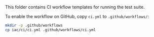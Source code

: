 This folder contains CI workflow templates for running the test suite.

To enable the workflow on GitHub, copy `ci.yml` to `.github/workflows/`:

```bash
mkdir -p .github/workflows
cp iac/ci/ci.yml .github/workflows/ci.yml
```
